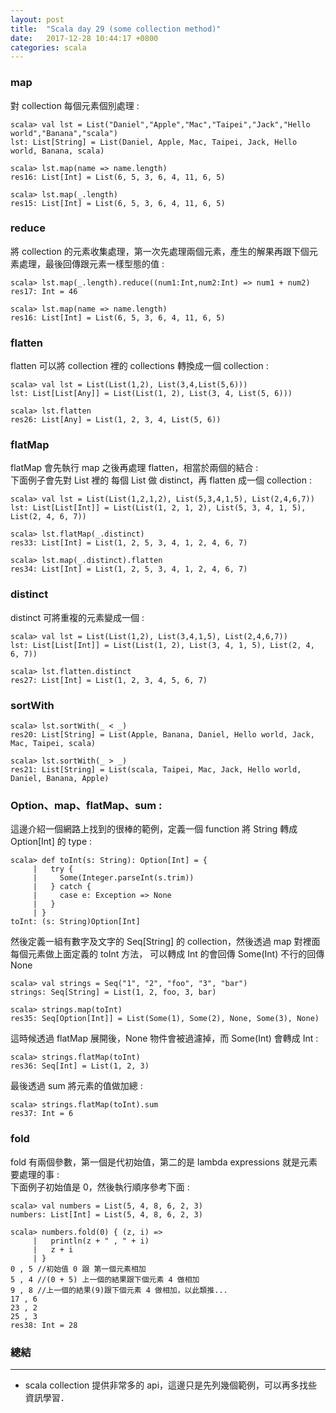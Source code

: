 ```yaml
---
layout: post
title:  "Scala day 29 (some collection method)"
date:   2017-12-28 10:44:17 +0800
categories: scala
---
```


### map
對 collection 每個元素個別處理 : 

```console
scala> val lst = List("Daniel","Apple","Mac","Taipei","Jack","Hello world","Banana","scala")
lst: List[String] = List(Daniel, Apple, Mac, Taipei, Jack, Hello world, Banana, scala)

scala> lst.map(name => name.length)
res16: List[Int] = List(6, 5, 3, 6, 4, 11, 6, 5)

scala> lst.map(_.length)
res15: List[Int] = List(6, 5, 3, 6, 4, 11, 6, 5)
```

### reduce
將 collection 的元素收集處理，第一次先處理兩個元素，產生的解果再跟下個元素處理，最後回傳跟元素一樣型態的值 : 

```console
scala> lst.map(_.length).reduce((num1:Int,num2:Int) => num1 + num2)
res17: Int = 46

scala> lst.map(name => name.length)
res16: List[Int] = List(6, 5, 3, 6, 4, 11, 6, 5)
```

### flatten
flatten 可以將 collection 裡的 collections 轉換成一個 collection : 

```console
scala> val lst = List(List(1,2), List(3,4,List(5,6)))
lst: List[List[Any]] = List(List(1, 2), List(3, 4, List(5, 6)))

scala> lst.flatten
res26: List[Any] = List(1, 2, 3, 4, List(5, 6))
```

### flatMap
flatMap 會先執行 map 之後再處理 flatten，相當於兩個的結合 :  
下面例子會先對 List 裡的 每個 List 做 distinct，再 flatten 成一個 collection : 

```console
scala> val lst = List(List(1,2,1,2), List(5,3,4,1,5), List(2,4,6,7))
lst: List[List[Int]] = List(List(1, 2, 1, 2), List(5, 3, 4, 1, 5), List(2, 4, 6, 7))

scala> lst.flatMap(_.distinct)
res33: List[Int] = List(1, 2, 5, 3, 4, 1, 2, 4, 6, 7)

scala> lst.map(_.distinct).flatten
res34: List[Int] = List(1, 2, 5, 3, 4, 1, 2, 4, 6, 7)
```

### distinct
distinct 可將重複的元素變成一個 : 
```console
scala> val lst = List(List(1,2), List(3,4,1,5), List(2,4,6,7))
lst: List[List[Int]] = List(List(1, 2), List(3, 4, 1, 5), List(2, 4, 6, 7))

scala> lst.flatten.distinct
res27: List[Int] = List(1, 2, 3, 4, 5, 6, 7)
```

### sortWith

```console
scala> lst.sortWith(_ < _)
res20: List[String] = List(Apple, Banana, Daniel, Hello world, Jack, Mac, Taipei, scala)

scala> lst.sortWith(_ > _)
res21: List[String] = List(scala, Taipei, Mac, Jack, Hello world, Daniel, Banana, Apple)
```

### Option、map、flatMap、sum : 
這邊介紹一個網路上找到的很棒的範例，定義一個 function 將 String 轉成 Option[Int] 的 type : 

```console
scala> def toInt(s: String): Option[Int] = {
     |   try {
     |     Some(Integer.parseInt(s.trim))
     |   } catch {
     |     case e: Exception => None
     |   }
     | }
toInt: (s: String)Option[Int]
```
然後定義一組有數字及文字的 Seq[String] 的 collection，然後透過 map 對裡面每個元素做上面定義的 toInt 方法，
可以轉成 Int 的會回傳 Some(Int) 不行的回傳 None

```console
scala> val strings = Seq("1", "2", "foo", "3", "bar")
strings: Seq[String] = List(1, 2, foo, 3, bar)

scala> strings.map(toInt)
res35: Seq[Option[Int]] = List(Some(1), Some(2), None, Some(3), None)
```
這時候透過 flatMap 展開後，None 物件會被過濾掉，而 Some(Int) 會轉成 Int : 

```console
scala> strings.flatMap(toInt)
res36: Seq[Int] = List(1, 2, 3)
```
最後透過 sum 將元素的值做加總 : 

```console
scala> strings.flatMap(toInt).sum
res37: Int = 6
```

### fold
fold 有兩個參數，第一個是代初始值，第二的是 lambda expressions 就是元素要處理的事 :  
下面例子初始值是 0，然後執行順序參考下面 : 

```console
scala> val numbers = List(5, 4, 8, 6, 2, 3)
numbers: List[Int] = List(5, 4, 8, 6, 2, 3)

scala> numbers.fold(0) { (z, i) =>
     |   println(z + " , " + i)
     |   z + i
     | }
0 , 5 //初始值 0 跟 第一個元素相加
5 , 4 //(0 + 5) 上一個的結果跟下個元素 4 做相加
9 , 8 //上一個的結果(9)跟下個元素 4 做相加，以此類推...
17 , 6
23 , 2
25 , 3
res38: Int = 28
```




### 總結
- - -
* scala collection 提供非常多的 api，這邊只是先列幾個範例，可以再多找些資訊學習．



